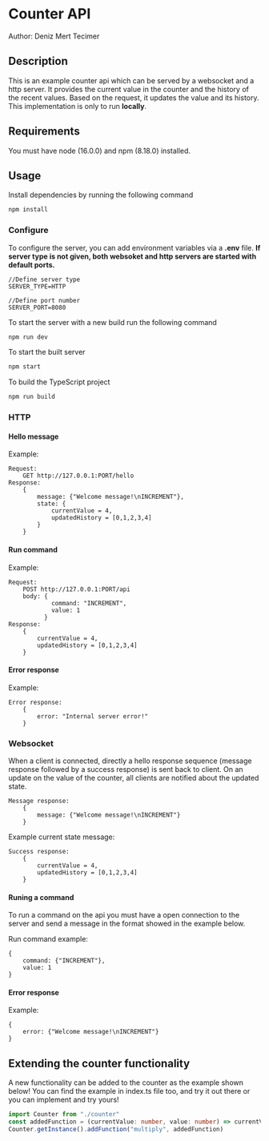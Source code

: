 # Counter API
Author: Deniz Mert Tecimer

## Description
This is an example counter api which can be served by a websocket and a http server. It provides the current value in the counter and the history of the recent values. Based on the request, it updates the value and its history. This implementation is only to run **locally**.

## Requirements
You must have node (16.0.0) and npm (8.18.0) installed.

## Usage
Install dependencies by running the following command
```sh
npm install
```
### Configure
To configure the server, you can add environment variables via a **.env** file. **If server type is not given, both websoket and http servers are started with default ports.**

```
//Define server type
SERVER_TYPE=HTTP

//Define port number
SERVER_PORT=8080
```
To start the server with a new build run the following command
```sh
npm run dev
```

To start the built server
```sh
npm start
```

To build the TypeScript project
```sh
npm run build
```
### HTTP

#### Hello message
Example:
```
Request: 
    GET http://127.0.0.1:PORT/hello
Response:
    {
        message: {"Welcome message!\nINCREMENT"},
        state: {
            currentValue = 4,
            updatedHistory = [0,1,2,3,4]
        }
    }
```

#### Run command 
Example:
```
Request: 
    POST http://127.0.0.1:PORT/api
    body: {
            command: "INCREMENT",
            value: 1
          }
Response:
    {
        currentValue = 4,
        updatedHistory = [0,1,2,3,4]
    }
```

#### Error response
Example:
```
Error response:
    {
        error: "Internal server error!"
    }
```

### Websocket
When a client is connected, directly a hello response sequence (message response followed by a success response) is sent back to client. On an update on the value of the counter, all clients are notified about the updated state.

```
Message response:
    {
        message: {"Welcome message!\nINCREMENT"}
    }
```

Example current state message:
```
Success response:
    {
        currentValue = 4,
        updatedHistory = [0,1,2,3,4]
    }
```

#### Runing a command
To run a command on the api you must have a open connection to the server and send a message in the format showed in the example below.

Run command example:
```
{
    command: {"INCREMENT"},
    value: 1
}
```

#### Error response
Example:
```
{
    error: {"Welcome message!\nINCREMENT"}
}
```

## Extending the counter functionality

A new functionality can be added to the counter as the example shown below! You can find the example in index.ts file too, and try it out there or you can implement and try yours!

```ts
import Counter from "./counter"
const addedFunction = (currentValue: number, value: number) => currentValue * value
Counter.getInstance().addFunction("multiply", addedFunction)
```
 